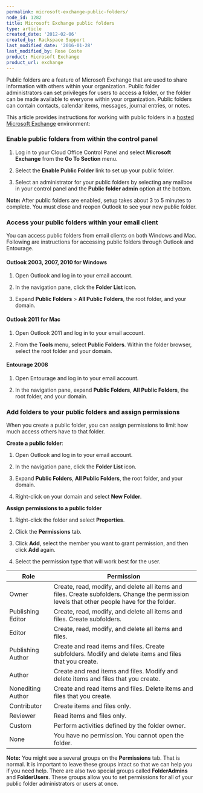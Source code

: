 ```yaml
---
permalink: microsoft-exchange-public-folders/
node_id: 1282
title: Microsoft Exchange public folders
type: article
created_date: '2012-02-06'
created_by: Rackspace Support
last_modified_date: '2016-01-28'
last_modified_by: Rose Coste
product: Microsoft Exchange
product_url: exchange
---
```


Public folders are a feature of Microsoft Exchange that are used to
share information with others within your organization. Public folder
administrators can set privileges for users to access a folder, or the
folder can be made available to everyone within your organization.
Public folders can contain contacts, calendar items, messages, journal
entries, or notes.

This article provides instructions for working with public folders in a
[hosted Microsoft
Exchange](http://www.rackspace.com/email-hosting/hosted-exchange/)
environment:


### Enable public folders from within the control panel

1. Log in to your Cloud Office Control Panel and select **Microsoft
   Exchange** from the **Go To Section** menu.

2. Select the **Enable Public Folder** link to set up your
   public folder.

3. Select an administrator for your public folders by selecting any
   mailbox in your control panel and the **Public folder admin** option
   at the bottom.

**Note:** After public folders are enabled, setup takes about 3 to 5
minutes to complete. You must close and reopen Outlook to see your new
public folder.

### Access your public folders within your email client

You can access public folders from email clients on both Windows and
Mac. Following are instructions for accessing public folders through
Outlook and Entourage.

#### Outlook 2003, 2007, 2010 for Windows

1. Open Outlook and log in to your email account.

2. In the navigation pane, click the **Folder List** icon.

3. Expand **Public Folders** &gt; **All Public Folders**, the root
   folder, and your domain.

#### Outlook 2011 for Mac

1. Open Outlook 2011 and log in to your email account.

2. From the **Tools** menu, select **Public Folders**.
   Within the folder browser, select the root folder and your domain.

#### Entourage 2008

1. Open Entourage and log in to your email account.

2. In the navigation pane, expand **Public Folders**, **All Public
   Folders**, the root folder, and  your domain.

### Add folders to your public folders and assign permissions

When you create a public folder, you can assign permissions to limit
how much access others have to that folder.

**Create a public folder**:

1. Open Outlook and log in to your email account.

2. In the navigation pane, click the **Folder List** icon.

3. Expand **Public Folders**, **All Public Folders**, the root folder,
   and your domain.

4. Right-click on your domain and select **New Folder**.

**Assign permissions to a public folder**

1. Right-click the folder and select **Properties**.

2. Click the **Permissions** tab.

3. Click **Add**, select the member you want to grant permission, and
   then click **Add**  again.

4. Select the permission type that will work best for the user.

| Role              | Permission                                                                                                                                   |
|-------------------|----------------------------------------------------------------------------------------------------------------------------------------------|
| Owner             | Create, read, modify, and delete all items and files. Create subfolders. Change the permission levels that other people have for the folder. |
| Publishing Editor | Create, read, modify, and delete all items and files. Create subfolders.                                                                     |
| Editor            | Create, read, modify, and delete all items and files.                                                                                        |
| Publishing Author | Create and read items and files. Create subfolders. Modify and delete items and files that you create.                                       |
| Author            | Create and read items and files. Modify and delete items and files that you create.                                                          |
| Nonediting Author | Create and read items and files. Delete items and files that you create.                                                                     |
| Contributor       | Create items and files only.                                                                                                                 |
| Reviewer          | Read items and files only.                                                                                                                   |
| Custom            | Perform activities defined by the folder owner.                                                                                              |
| None              | You have no permission. You cannot open the folder.                                                                                          |
                                                                                                                                                       

**Note:** You might see a several groups on the **Permissions** tab.
That is normal. It is important to leave these groups intact so that we
can help you if you need help. There are also two special groups called
**FolderAdmins** and **FolderUsers**. These groups allow you to set permissions
for all of your public folder administrators or users at once.
